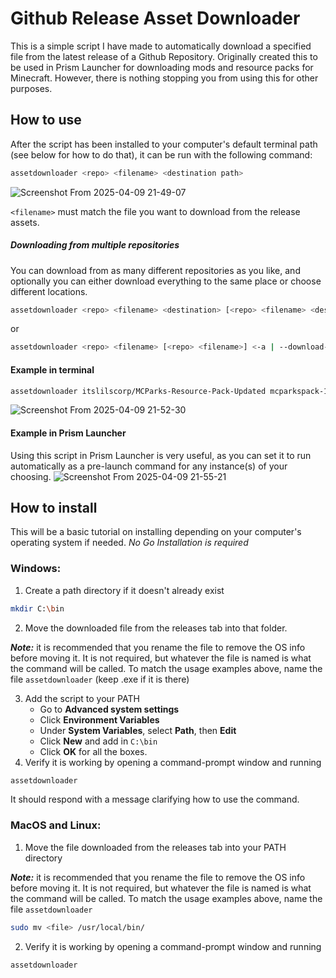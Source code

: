 # Github Release Asset Downloader
This is a simple script I have made to automatically download a specified file from the latest release of a Github Repository. Originally created this to be used in Prism Launcher for downloading mods and resource packs for Minecraft. However, there is nothing stopping you from using this for other purposes.

## How to use
After the script has been installed to your computer's default terminal path (see below for how to do that), it can be run with the following command:

```bash
assetdownloader <repo> <filename> <destination path>
```
![Screenshot From 2025-04-09 21-49-07](https://github.com/user-attachments/assets/7af9953b-087f-4c38-afc2-e70a32be0264)

`<filename>` must match the file you want to download from the release assets.

##### Downloading from multiple repositories

You can download from as many different repositories as you like, and optionally you can either download everything to the same place or choose different locations.

```bash
assetdownloader <repo> <filename> <destination> [<repo> <filename> <destination>]
```
or
```bash
assetdownloader <repo> <filename> [<repo> <filename>] <-a | --download-all>]
```

#### Example in terminal

```bash
assetdownloader itslilscorp/MCParks-Resource-Pack-Updated mcparkspack-1.21.zip /home/jishy/.local/share/PrismLauncher/instances/1.21.1/minecraft/resourcepacks/
```
![Screenshot From 2025-04-09 21-52-30](https://github.com/user-attachments/assets/0ff7e743-9db7-4794-bbf7-064cd94280db)

#### Example in Prism Launcher
Using this script in Prism Launcher is very useful, as you can set it to run automatically as a pre-launch command for any instance(s) of your choosing.
![Screenshot From 2025-04-09 21-55-21](https://github.com/user-attachments/assets/4464ab5a-5253-48c2-b28e-09f2f4d2a292)

## How to install
This will be a basic tutorial on installing depending on your computer's operating system if needed.
*No Go Installation is required*

### Windows:
1. Create a path directory if it doesn't already exist
```bash
mkdir C:\bin
```
2. Move the downloaded file from the releases tab into that folder.

***Note:*** it is recommended that you rename the file to remove the OS info before moving it. It is not required, but whatever the file is named is what the command will be called. To match the usage examples above, name the file `assetdownloader` (keep .exe if it is there)

3. Add the script to your PATH
   - Go to **Advanced system settings**
   - Click **Environment Variables**
   - Under **System Variables**, select **Path**, then **Edit**
   - Click **New** and add in `C:\bin`
   - Click **OK** for all the boxes.
4. Verify it is working by opening a command-prompt window and running
```bash
assetdownloader
```
It should respond with a message clarifying how to use the command. 

### MacOS and Linux:
1. Move the file downloaded from the releases tab into your PATH directory

***Note:*** it is recommended that you rename the file to remove the OS info before moving it. It is not required, but whatever the file is named is what the command will be called. To match the usage examples above, name the file `assetdownloader`
```bash
sudo mv <file> /usr/local/bin/
```
2. Verify it is working by opening a command-prompt window and running
```bash
assetdownloader
```
